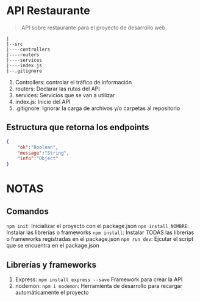 # API Restaurante

> API sobre restaurante para el proyecto de desarrollo web.

```
|
|--src
|----controllers
|----routers
|----services
|----index.js
|--.gitignore
```
1. Controllers: controlar el tráfico de información
2. routers: Declarar las rutas del API
3. services: Servicios que se van a utilizar
4. index.js: Inicio del API
5. .gitignore: Ignorar la carga de archivos y/o carpetas al repositorio

## Estructura que retorna los endpoints
```json
{
    "ok":"Boolean",
    "message":"String",
    "info":"Object"
}
```

# NOTAS
## Comandos
`npm init`: Inicializar el proyecto con el package.json
`npm install NOMBRE`: Instalar las librerías o frameworks
`npm install`: Instalar TODAS las librerías o frameworks registradas en el package.json
`npm run dev`: Ejcutar el script que se encuentra en el package.json
## Librerías y frameworks
1. Express: `npm install express --save` Framework para crear la API
2. nodemon: `npm i nodemon`: Herramienta de desarrollo para recargar automáticamente el proyecto